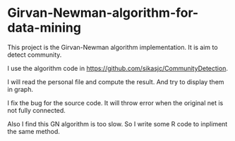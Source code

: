 # Girvan-Newman-algorithm-for-data-mining
This project is the Girvan-Newman algorithm implementation. 
It is aim to detect community.

I use the algorithm code in https://github.com/sikasjc/CommunityDetection.

I will read the personal file and compute the result. And try to display them in graph.

I fix the bug for the source code. It will throw error when the original net is not fully connected.

Also I find this GN algorithm is too slow. So I write some R code to inpliment the same method.
